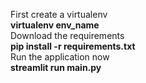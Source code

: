 First create a virtualenv  
**virtualenv env_name**  
Download the requirements  
**pip install -r requirements.txt**  
Run the application now  
**streamlit run main.py**  
